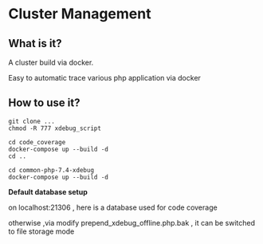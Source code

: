 # Cluster Management

## What is it?

A cluster build via docker.

Easy to automatic trace various php application via docker

## How to use it?

```shell
git clone ...
chmod -R 777 xdebug_script

cd code_coverage
docker-compose up --build -d
cd ..

cd common-php-7.4-xdebug
docker-compose up --build -d
```

**Default database setup**

on localhost:21306 , here is a database used for code coverage

otherwise ,via modify prepend_xdebug_offline.php.bak , it can be switched to file storage mode







